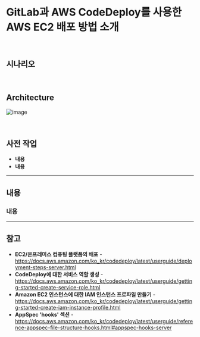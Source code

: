 # GitLab과 AWS CodeDeploy를 사용한 AWS EC2 배포 방법 소개

<br>

## 시나리오


<br>

## Architecture
![image](https://user-images.githubusercontent.com/46125158/194706856-97b697bb-cfa4-470b-9f90-342f781f600b.png)


<br>

## 사전 작업

- **내용**
- **내용**

<hr/>

## 내용

### 내용


<hr>

## 참고
- **EC2/온프레미스 컴퓨팅 플랫폼의 배포** - https://docs.aws.amazon.com/ko_kr/codedeploy/latest/userguide/deployment-steps-server.html
- **CodeDeploy에 대한 서비스 역할 생성** - https://docs.aws.amazon.com/ko_kr/codedeploy/latest/userguide/getting-started-create-service-role.html
- **Amazon EC2 인스턴스에 대한 IAM 인스턴스 프로파일 만들기** - https://docs.aws.amazon.com/ko_kr/codedeploy/latest/userguide/getting-started-create-iam-instance-profile.html
- **AppSpec 'hooks' 섹션** - https://docs.aws.amazon.com/ko_kr/codedeploy/latest/userguide/reference-appspec-file-structure-hooks.html#appspec-hooks-server
